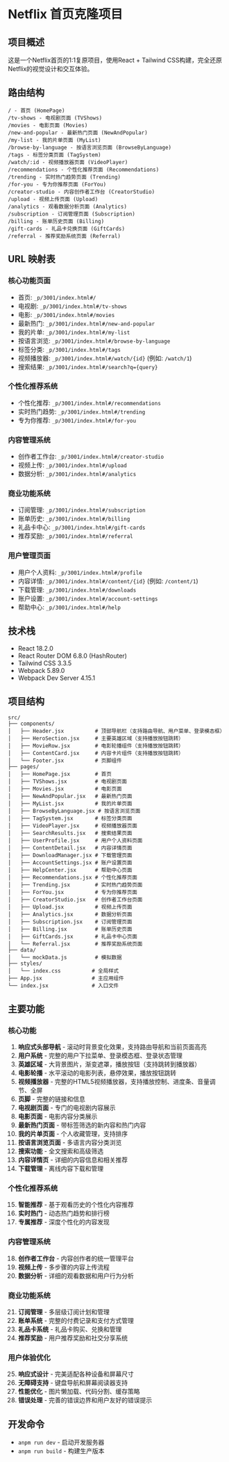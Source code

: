# Netflix 首页克隆项目

## 项目概述
这是一个Netflix首页的1:1复原项目，使用React + Tailwind CSS构建，完全还原Netflix的视觉设计和交互体验。

## 路由结构
```
/ - 首页 (HomePage)
/tv-shows - 电视剧页面 (TVShows)
/movies - 电影页面 (Movies)
/new-and-popular - 最新热门页面 (NewAndPopular)
/my-list - 我的片单页面 (MyList)
/browse-by-language - 按语言浏览页面 (BrowseByLanguage)
/tags - 标签分类页面 (TagSystem)
/watch/:id - 视频播放器页面 (VideoPlayer)
/recommendations - 个性化推荐页面 (Recommendations)
/trending - 实时热门趋势页面 (Trending)
/for-you - 专为你推荐页面 (ForYou)
/creator-studio - 内容创作者工作台 (CreatorStudio)
/upload - 视频上传页面 (Upload)
/analytics - 观看数据分析页面 (Analytics)
/subscription - 订阅管理页面 (Subscription)
/billing - 账单历史页面 (Billing)
/gift-cards - 礼品卡兑换页面 (GiftCards)
/referral - 推荐奖励系统页面 (Referral)
```

## URL 映射表
### 核心功能页面
- 首页: `_p/3001/index.html#/`
- 电视剧: `_p/3001/index.html#/tv-shows`
- 电影: `_p/3001/index.html#/movies`
- 最新热门: `_p/3001/index.html#/new-and-popular`
- 我的片单: `_p/3001/index.html#/my-list`
- 按语言浏览: `_p/3001/index.html#/browse-by-language`
- 标签分类: `_p/3001/index.html#/tags`
- 视频播放器: `_p/3001/index.html#/watch/{id}` (例如: `/watch/1`)
- 搜索结果: `_p/3001/index.html#/search?q={query}`

### 个性化推荐系统
- 个性化推荐: `_p/3001/index.html#/recommendations`
- 实时热门趋势: `_p/3001/index.html#/trending`
- 专为你推荐: `_p/3001/index.html#/for-you`

### 内容管理系统
- 创作者工作台: `_p/3001/index.html#/creator-studio`
- 视频上传: `_p/3001/index.html#/upload`
- 数据分析: `_p/3001/index.html#/analytics`

### 商业功能系统
- 订阅管理: `_p/3001/index.html#/subscription`
- 账单历史: `_p/3001/index.html#/billing`
- 礼品卡中心: `_p/3001/index.html#/gift-cards`
- 推荐奖励: `_p/3001/index.html#/referral`

### 用户管理页面
- 用户个人资料: `_p/3001/index.html#/profile`
- 内容详情: `_p/3001/index.html#/content/{id}` (例如: `/content/1`)
- 下载管理: `_p/3001/index.html#/downloads`
- 账户设置: `_p/3001/index.html#/account-settings`
- 帮助中心: `_p/3001/index.html#/help`

## 技术栈
- React 18.2.0
- React Router DOM 6.8.0 (HashRouter)
- Tailwind CSS 3.3.5
- Webpack 5.89.0
- Webpack Dev Server 4.15.1

## 项目结构
```
src/
├── components/
│   ├── Header.jsx          # 顶部导航栏（支持路由导航、用户菜单、登录模态框）
│   ├── HeroSection.jsx     # 主要英雄区域（支持播放按钮跳转）
│   ├── MovieRow.jsx        # 电影轮播组件（支持播放按钮跳转）
│   ├── ContentCard.jsx     # 内容卡片组件（支持播放按钮跳转）
│   └── Footer.jsx          # 页脚组件
├── pages/
│   ├── HomePage.jsx        # 首页
│   ├── TVShows.jsx         # 电视剧页面
│   ├── Movies.jsx          # 电影页面
│   ├── NewAndPopular.jsx   # 最新热门页面
│   ├── MyList.jsx          # 我的片单页面
│   ├── BrowseByLanguage.jsx # 按语言浏览页面
│   ├── TagSystem.jsx       # 标签分类页面
│   ├── VideoPlayer.jsx     # 视频播放器页面
│   ├── SearchResults.jsx   # 搜索结果页面
│   ├── UserProfile.jsx     # 用户个人资料页面
│   ├── ContentDetail.jsx   # 内容详情页面
│   ├── DownloadManager.jsx # 下载管理页面
│   ├── AccountSettings.jsx # 账户设置页面
│   ├── HelpCenter.jsx      # 帮助中心页面
│   ├── Recommendations.jsx # 个性化推荐页面
│   ├── Trending.jsx        # 实时热门趋势页面
│   ├── ForYou.jsx          # 专为你推荐页面
│   ├── CreatorStudio.jsx   # 创作者工作台页面
│   ├── Upload.jsx          # 视频上传页面
│   ├── Analytics.jsx       # 数据分析页面
│   ├── Subscription.jsx    # 订阅管理页面
│   ├── Billing.jsx         # 账单历史页面
│   ├── GiftCards.jsx       # 礼品卡中心页面
│   └── Referral.jsx        # 推荐奖励系统页面
├── data/
│   └── mockData.js         # 模拟数据
├── styles/
│   └── index.css          # 全局样式
├── App.jsx                # 主应用组件
└── index.jsx              # 入口文件
```

## 主要功能
### 核心功能
1. **响应式头部导航** - 滚动时背景变化效果，支持路由导航和当前页面高亮
2. **用户系统** - 完整的用户下拉菜单、登录模态框、登录状态管理
3. **英雄区域** - 大背景图片，渐变遮罩，播放按钮（支持跳转到播放器）
4. **电影轮播** - 水平滚动的电影列表，悬停效果，播放按钮跳转
5. **视频播放器** - 完整的HTML5视频播放器，支持播放控制、进度条、音量调节、全屏
6. **页脚** - 完整的链接和信息
7. **电视剧页面** - 专门的电视剧内容展示
8. **电影页面** - 电影内容分类展示
9. **最新热门页面** - 带标签筛选的新内容和热门内容
10. **我的片单页面** - 个人收藏管理，支持排序
11. **按语言浏览页面** - 多语言内容分类浏览
12. **搜索功能** - 全文搜索和高级筛选
13. **内容详情页** - 详细的内容信息和相关推荐
14. **下载管理** - 离线内容下载和管理

### 个性化推荐系统
15. **智能推荐** - 基于观看历史的个性化内容推荐
16. **实时热门** - 动态热门趋势和排行榜
17. **专属推荐** - 深度个性化的内容发现

### 内容管理系统
18. **创作者工作台** - 内容创作者的统一管理平台
19. **视频上传** - 多步骤的内容上传流程
20. **数据分析** - 详细的观看数据和用户行为分析

### 商业功能系统
21. **订阅管理** - 多层级订阅计划和管理
22. **账单系统** - 完整的付费记录和支付方式管理
23. **礼品卡系统** - 礼品卡购买、兑换和管理
24. **推荐奖励** - 用户推荐奖励和社交分享系统

### 用户体验优化
25. **响应式设计** - 完美适配各种设备和屏幕尺寸
26. **无障碍支持** - 键盘导航和屏幕阅读器支持
27. **性能优化** - 图片懒加载、代码分割、缓存策略
28. **错误处理** - 完善的错误边界和用户友好的错误提示

## 开发命令
- `anpm run dev` - 启动开发服务器
- `anpm run build` - 构建生产版本
